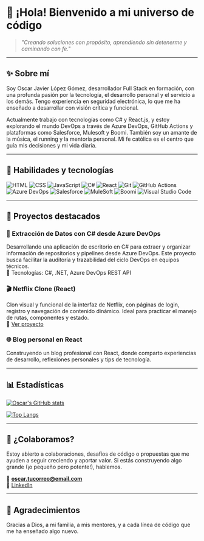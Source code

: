 
# 👋 ¡Hola! Bienvenido a mi universo de código

> *"Creando soluciones con propósito, aprendiendo sin detenerme y caminando con fe."*

---

## ✨ Sobre mí

Soy Oscar Javier López Gómez, desarrollador Full Stack en formación, con una profunda pasión por la tecnología, el desarrollo personal y el servicio a los demás. Tengo experiencia en seguridad electrónica, lo que me ha enseñado a desarrollar con visión crítica y funcional.

Actualmente trabajo con tecnologías como C# y React.js, y estoy explorando el mundo DevOps a través de Azure DevOps, GitHub Actions y plataformas como Salesforce, Mulesoft y Boomi. También soy un amante de la música, el running y la mentoría personal. Mi fe católica es el centro que guía mis decisiones y mi vida diaria.

---

## 🔧 Habilidades y tecnologías

![HTML](https://img.shields.io/badge/HTML-E34F26?style=for-the-badge&logo=html5&logoColor=white)
![CSS](https://img.shields.io/badge/CSS-1572B6?style=for-the-badge&logo=css3&logoColor=white)
![JavaScript](https://img.shields.io/badge/JavaScript-F7DF1E?style=for-the-badge&logo=javascript&logoColor=black)
![C#](https://img.shields.io/badge/C%23-239120?style=for-the-badge&logo=c-sharp&logoColor=white)
![React](https://img.shields.io/badge/React-20232A?style=for-the-badge&logo=react&logoColor=61DAFB)
![Git](https://img.shields.io/badge/Git-F05032?style=for-the-badge&logo=git&logoColor=white)
![GitHub Actions](https://img.shields.io/badge/GitHub_Actions-2088FF?style=for-the-badge&logo=github-actions&logoColor=white)
![Azure DevOps](https://img.shields.io/badge/Azure_DevOps-0078D7?style=for-the-badge&logo=azuredevops&logoColor=white)
![Salesforce](https://img.shields.io/badge/Salesforce-00A1E0?style=for-the-badge&logo=salesforce&logoColor=white)
![MuleSoft](https://img.shields.io/badge/MuleSoft-1F2E5E?style=for-the-badge&logo=mulesoft&logoColor=white)
![Boomi](https://img.shields.io/badge/Boomi-001C4C?style=for-the-badge&logo=boomi&logoColor=white)
![Visual Studio Code](https://img.shields.io/badge/VS_Code-007ACC?style=for-the-badge&logo=visual-studio-code&logoColor=white)

---

## 🚀 Proyectos destacados

### 🧠 Extracción de Datos con C# desde Azure DevOps
Desarrollando una aplicación de escritorio en C# para extraer y organizar información de repositorios y pipelines desde Azure DevOps. Este proyecto busca facilitar la auditoría y trazabilidad del ciclo DevOps en equipos técnicos.  
🔧 Tecnologías: C#, .NET, Azure DevOps REST API

### 🎬 Netflix Clone (React)
Clon visual y funcional de la interfaz de Netflix, con páginas de login, registro y navegación de contenido dinámico. Ideal para practicar el manejo de rutas, componentes y estado.  
🔗 [Ver proyecto](https://github.com/xaviicode/netflix-clone)

### 🌐 Blog personal en React
Construyendo un blog profesional con React, donde comparto experiencias de desarrollo, reflexiones personales y tips de tecnología.

---

## 📊 Estadísticas

[![Oscar's GitHub stats](https://github-readme-stats.vercel.app/api?username=xaviicode&show_icons=true&theme=tokyonight)](https://github.com/anuraghazra/github-readme-stats)

[![Top Langs](https://github-readme-stats.vercel.app/api/top-langs/?username=xaviicode&layout=compact&theme=tokyonight)](https://github.com/anuraghazra/github-readme-stats)

---

## 🤝 ¿Colaboramos?

Estoy abierto a colaboraciones, desafíos de código o propuestas que me ayuden a seguir creciendo y aportar valor. Si estás construyendo algo grande (¡o pequeño pero potente!), hablemos.

📩 **oscar.tucorreo@email.com**  
🔗 [LinkedIn](https://www.linkedin.com/in/tu-linkedin)

---

## 🙏 Agradecimientos

Gracias a Dios, a mi familia, a mis mentores, y a cada línea de código que me ha enseñado algo nuevo.

